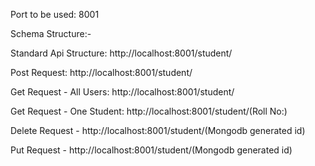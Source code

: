 Port to be used: 8001

Schema Structure:-



Standard Api Structure:
http://localhost:8001/student/

Post Request:
http://localhost:8001/student/

Get Request - All Users:
http://localhost:8001/student/

Get Request - One Student:
http://localhost:8001/student/(Roll No:)

Delete Request - 
http://localhost:8001/student/(Mongodb  generated id)

Put Request - 
http://localhost:8001/student/(Mongodb  generated id)
